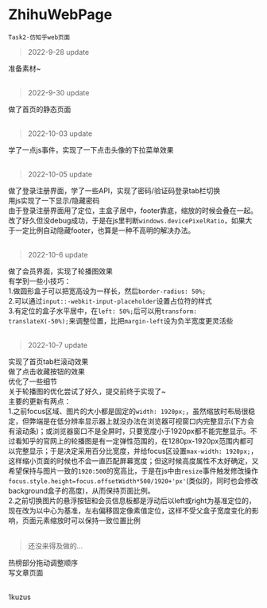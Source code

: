 # ZhihuWebPage
`Task2-仿知乎web页面`  

>2022-9-28 update  

准备素材~  
<br>

>2022-9-30 update  

做了首页的静态页面  
<br>

>2022-10-03 update  

学了一点js事件，实现了一下点击头像的下拉菜单效果  
<br>

>2022-10-05 update  

做了登录注册界面，学了一些API，实现了密码/验证码登录tab栏切换  
用js实现了一下显示/隐藏密码  
由于登录注册界面用了定位，主盒子居中，footer靠底，缩放的时候会叠在一起。改了好久但没debug成功，于是在js里判断`windows.devicePixelRatio`，如果大于一定比例自动隐藏footer，也算是一种不高明的解决办法。  
<br>

>2022-10-6 update  

做了会员界面，实现了轮播图效果  
有学到一些小技巧：  
1.做圆形盒子可以把宽高设为一样长，然后`border-radius: 50%;`  
2.可以通过`input::-webkit-input-placeholder`设置占位符的样式  
3.有定位的盒子水平居中，在`left: 50%;`后可以用`transform: translateX(-50%);`来调整位置，比把`margin-left`设为负半宽度更灵活些  
<br>

>2022-10-7 update  

实现了首页tab栏滚动效果  
做了点击收藏按钮的效果  
优化了一些细节  
关于轮播图的优化尝试了好久，提交前终于实现了~  
主要的更新有两点：  
1.之前focus区域、图片的大小都是固定的`width: 1920px;`，虽然缩放时布局很稳定，但弊端是在低分辨率显示器上就没办法在浏览器可视窗口内完整显示(下方会有滚动条)；或浏览器窗口不是全屏时，只要宽度小于1920px都不能完整显示。不过看知乎的官网上的轮播图是有一定弹性范围的，在1280px-1920px范围内都可以完整显示；于是决定采用百分比宽度，并给focus区设置`max-width: 1920px;`，这样缩小页面的时候也不会一直匹配屏幕宽度；但这时候高度属性不太好确定，又希望保持与图片一致的`1920:500`的宽高比，于是在js中由`resize`事件触发修改操作`focus.style.height=focus.offsetWidth*500/1920+'px'`(类似的，同时也会修改background盒子的高度)，从而保持页面比例。  
2.之前切换图片的悬浮按钮和会员信息板都是浮动后以left或right为基准定位的，现在改为以中心为基准，左右偏移固定像素值定位，这样不受父盒子宽度变化的影响，页面元素缩放时可以保持一致位置比例  
<br>

>还没来得及做的...  

热榜部分拖动调整顺序  
写文章页面  
  
<br>
1kuzus
